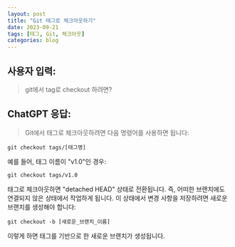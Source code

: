 ```yaml
---
layout: post
title: "Git 태그로 체크아웃하기"
date: 2023-09-21
tags: [태그, Git, 체크아웃]
categories: blog
---
```


## 사용자 입력:
> git에서 tag로 checkout 하려면?

## ChatGPT 응답:
> Git에서 태그로 체크아웃하려면 다음 명령어를 사용하면 됩니다:

```
git checkout tags/[태그명]
```

예를 들어, 태그 이름이 "v1.0"인 경우:

```
git checkout tags/v1.0
```

태그로 체크아웃하면 "detached HEAD" 상태로 전환됩니다. 즉, 어떠한 브랜치에도 연결되지 않은 상태에서 작업하게 됩니다. 이 상태에서 변경 사항을 저장하려면 새로운 브랜치를 생성해야 합니다:

```
git checkout -b [새로운_브랜치_이름]
```

이렇게 하면 태그를 기반으로 한 새로운 브랜치가 생성됩니다.

